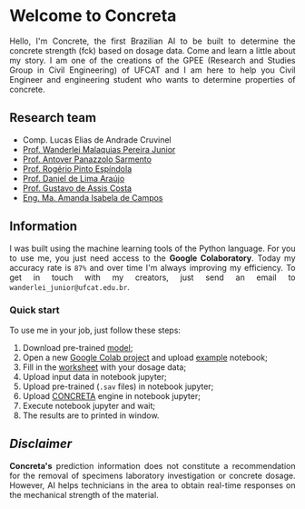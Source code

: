<h1>Welcome to Concreta</h1>

<p align="justify">
Hello, I'm Concrete, the first Brazilian AI to be built to determine the concrete strength (fck) based on dosage data. Come and learn a little about my story. I am one of the creations of the GPEE (Research and Studies Group in Civil Engineering) of UFCAT and I am here to help you Civil Engineer and engineering student who wants to determine properties of concrete.
</p>

<h2>Research team</h2>

<ul>
  <li><a href="" target="_blank"></a>Comp. Lucas Elias de Andrade Cruvinel</li>
  <li><a href="http://lattes.cnpq.br/2268506213083114" target="_blank">Prof. Wanderlei Malaquias Pereira Junior</a></li>
  <li><a href="http://lattes.cnpq.br/4025685702530313" target="_blank">Prof. Antover Panazzolo Sarmento</a></li>
  <li><a href="http://lattes.cnpq.br/8968151880884493" target="_blank">Prof. Rogério Pinto Espíndola</a></li>
  <li><a href="http://lattes.cnpq.br/8801080897723883" target="_blank">Prof. Daniel de Lima Araújo</a></li>
  <li><a href="http://lattes.cnpq.br/1543798708473666" target="_blank">Prof. Gustavo de Assis Costa</a></li>
  <li><a href="http://lattes.cnpq.br/0348866215558920" target="_blank">Eng. Ma. Amanda Isabela de Campos</a></li>
</ul>

<h2>Information</h2>   
<p align="justify">
I was built using the machine learning tools of the Python language. For you to use me, you just need access to the <b>Google Colaboratory</b>. Today my accuracy rate is <code>87%</code> and over time I'm always improving my efficiency. To get in touch with my creators, just send an email to <code>wanderlei_junior@ufcat.edu.br</code>. 
</p>

<h3>Quick start</h3>
<p align="justify">
To use me in your job, just follow these steps:<br> 

<ol>
  <li>Download pre-trained <a href="https://github.com/wmpjrufg/Concreta/tree/gh-pages/_data/model" target="_blank">model</a>;</li>
  <li>Open a new <a href="https://colab.research.google.com" target="_blank">Google Colab project</a> and upload <a href="https://drive.google.com/drive/folders/1reR2inVWJoU_cZ5VZvz3-A_q7wHMizJD?usp=sharing" target="_blank">example</a> notebook;</li>
  <li>Fill in the <a href="https://github.com/wmpjrufg/Concreta/tree/gh-pages/_data/input%20data" target="_blank"> worksheet</a> with your dosage data;</li>
  <li>Upload input data in notebook jupyter;</li>
  <li>Upload pre-trained (<code>.sav</code> files) in notebook jupyter;</li>
  <li>Upload <a href="https://drive.google.com/drive/folders/1reR2inVWJoU_cZ5VZvz3-A_q7wHMizJD?usp=sharing" target="_blank">CONCRETA</a> engine in notebook jupyter;</li>
  <li>Execute notebook jupyter and wait;</li>
  <li>The results are to printed in window.</li>
</ol>

<h2><i>Disclaimer</i></h2>   
<p align="justify">
<b>Concreta's</b> prediction information does not constitute a recommendation for the removal of specimens laboratory investigation or concrete dosage. However, AI helps technicians in the area to obtain real-time responses on the mechanical strength of the material.
</p>
